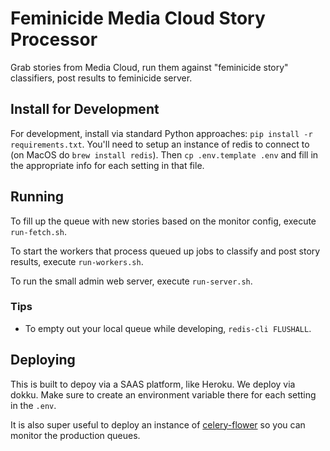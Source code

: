 Feminicide Media Cloud Story Processor
======================================

Grab stories from Media Cloud, run them against "feminicide story" classifiers, post results to feminicide server.

Install for Development
-----------------------

For development, install via standard Python approaches: `pip install -r requirements.txt`.
You'll need to setup an instance of redis to connect to (on MacOS do `brew install redis`).
Then `cp .env.template .env` and fill in the appropriate info for each setting in that file.

Running
-------

To fill up the queue with new stories based on the monitor config, execute `run-fetch.sh`.

To start the workers that process queued up jobs to classify and post story results, execute `run-workers.sh`.

To run the small admin web server, execute `run-server.sh`.

### Tips

* To empty out your local queue while developing, `redis-cli FLUSHALL`.

Deploying
---------

This is built to depoy via a SAAS platform, like Heroku. We deploy via dokku. Make sure to create an environment
variable there for each setting in the `.env`.

It is also super useful to deploy an instance of [celery-flower](https://flower.readthedocs.io/en/latest/) so you can
monitor the production queues.
